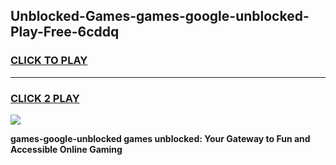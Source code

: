 
## Unblocked-Games-games-google-unblocked-Play-Free-6cddq
<h3>
<a href="https://premium76.site?title=games-google-unblocked&ref=09A">CLICK TO PLAY</a></h3>
<hr>

<h3>
<a href="https://premium76.site?title=games-google-unblocked&ref=09A">CLICK 2 PLAY</a>
  
</h3>

<a href="https://premium76.site?title=games-google-unblocked&ref=09A"><img src="https://clearcache.store/games.png"></a>


**games-google-unblocked games unblocked: Your Gateway to Fun and Accessible Online Gaming**
